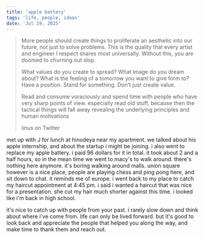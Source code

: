 ```yaml
---
title: 'apple battery'
tags: 'life, people, ideas'
date: 'Jul 19, 2025'
---
```


> More people should create things to proliferate an aesthetic into our future, not just to solve problems. This is the quality that every artist and engineer I respect shares most universally. Without this, you are doomed to churning out slop.
>
> What values do you create to spread? What image do you dream about? What is the feeling of a tomorrow you want to give form to? Have a position. Stand for something. Don't just create value.
>
> Read and consume voraciously and spend time with people who have very sharp points of view. especially read old stuff, because then the tactical things will fall away revealing the underlying principles and human motivations
>
> linus on Twitter

met up with J for lunch at hinodeya near my apartment. we talked about his apple internship, and about the startup i might be joining. i also went to replace my apple battery. i paid 96 dollars for it in total. it took about 2 and a half hours, so in the mean time we went to macy's to walk around. there's nothing here anymore. it's boring walking around malls. union square however is a nice place, people are playing chess and ping pong here, and sit down to chat. it reminds me of europe. i went back to my place to catch my haircut appointment at 4:45 pm. i said i wanted a haircut that was nice for a presentation. she cut my hair much shorter against this time. i looked like i'm back in high school.

it's nice to catch up with people from your past. i rarely slow down and think about where i've come from. life can only be lived forward. but it's good to look back and appreciate the people that helped you along the way, and make time to thank them and reach out.
